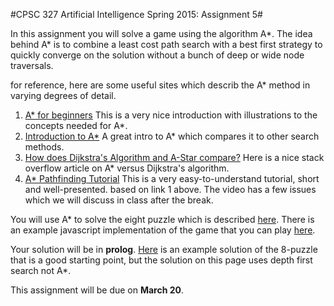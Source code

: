 #CPSC 327 Artificial Intelligence Spring 2015: Assignment 5#

In this assignment you will solve a game using the algorithm A\*.  The idea behind A\* is to combine a least cost path search with a best first strategy to quickly converge on the solution without a bunch of deep or wide node traversals.  

for reference, here are some useful sites which describ the A\* method in varying degrees of detail.

1. [A\* for beginners](http://www.policyalmanac.org/games/aStarTutorial.htm) This is a very nice introduction with illustrations to the concepts needed for A*.  
2. [Introduction to A\*](http://www.redblobgames.com/pathfinding/a-star/introduction.html) A great intro to A\* which compares it to other search methods. 
3. [How does Dijkstra's Algorithm and A-Star compare?](http://stackoverflow.com/questions/1332466/how-does-dijkstras-algorithm-and-a-star-compare) Here is a nice stack overflow article on A\* versus Dijkstra's algorithm.
4. [A\* Pathfinding Tutorial](https://www.youtube.com/watch?v=C0qCR18gXdU)  This is a very easy-to-understand tutorial, short and well-presented.  based on link 1 above.  The video has a few issues which we will discuss in class after the break.

You will use A* to solve the eight puzzle which is described [here](http://www.aiai.ed.ac.uk/~gwickler/eightpuzzle-uninf.html).  There is an example javascript implementation of the game that you can play [here](http://himanshug.info/8puzzle/8puzzle.html).  

Your solution will be in **prolog**.  [Here](http://cse630.artifice.cc/prolog-examples.html) is an example solution of the 8-puzzle that is a good starting point, but the solution on this page uses depth first search not A\*.  

This assignment will be due on **March 20**.

